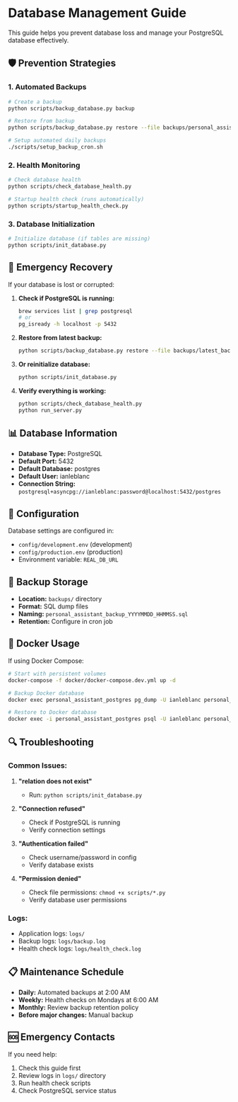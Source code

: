 # Database Management Guide

This guide helps you prevent database loss and manage your PostgreSQL database effectively.

## 🛡️ **Prevention Strategies**

### **1. Automated Backups**

```bash
# Create a backup
python scripts/backup_database.py backup

# Restore from backup
python scripts/backup_database.py restore --file backups/personal_assistant_backup_20240913_120000.sql

# Setup automated daily backups
./scripts/setup_backup_cron.sh
```

### **2. Health Monitoring**

```bash
# Check database health
python scripts/check_database_health.py

# Startup health check (runs automatically)
python scripts/startup_health_check.py
```

### **3. Database Initialization**

```bash
# Initialize database (if tables are missing)
python scripts/init_database.py
```

## 🚨 **Emergency Recovery**

If your database is lost or corrupted:

1. **Check if PostgreSQL is running:**

   ```bash
   brew services list | grep postgresql
   # or
   pg_isready -h localhost -p 5432
   ```

2. **Restore from latest backup:**

   ```bash
   python scripts/backup_database.py restore --file backups/latest_backup.sql
   ```

3. **Or reinitialize database:**

   ```bash
   python scripts/init_database.py
   ```

4. **Verify everything is working:**
   ```bash
   python scripts/check_database_health.py
   python run_server.py
   ```

## 📊 **Database Information**

- **Database Type:** PostgreSQL
- **Default Port:** 5432
- **Default Database:** postgres
- **Default User:** ianleblanc
- **Connection String:** `postgresql+asyncpg://ianleblanc:password@localhost:5432/postgres`

## 🔧 **Configuration**

Database settings are configured in:

- `config/development.env` (development)
- `config/production.env` (production)
- Environment variable: `REAL_DB_URL`

## 📁 **Backup Storage**

- **Location:** `backups/` directory
- **Format:** SQL dump files
- **Naming:** `personal_assistant_backup_YYYYMMDD_HHMMSS.sql`
- **Retention:** Configure in cron job

## 🐳 **Docker Usage**

If using Docker Compose:

```bash
# Start with persistent volumes
docker-compose -f docker/docker-compose.dev.yml up -d

# Backup Docker database
docker exec personal_assistant_postgres pg_dump -U ianleblanc personal_assistant > backup.sql

# Restore to Docker database
docker exec -i personal_assistant_postgres psql -U ianleblanc personal_assistant < backup.sql
```

## 🔍 **Troubleshooting**

### **Common Issues:**

1. **"relation does not exist"**

   - Run: `python scripts/init_database.py`

2. **"Connection refused"**

   - Check if PostgreSQL is running
   - Verify connection settings

3. **"Authentication failed"**

   - Check username/password in config
   - Verify database exists

4. **"Permission denied"**
   - Check file permissions: `chmod +x scripts/*.py`
   - Verify database user permissions

### **Logs:**

- Application logs: `logs/`
- Backup logs: `logs/backup.log`
- Health check logs: `logs/health_check.log`

## 📋 **Maintenance Schedule**

- **Daily:** Automated backups at 2:00 AM
- **Weekly:** Health checks on Mondays at 6:00 AM
- **Monthly:** Review backup retention policy
- **Before major changes:** Manual backup

## 🆘 **Emergency Contacts**

If you need help:

1. Check this guide first
2. Review logs in `logs/` directory
3. Run health check scripts
4. Check PostgreSQL service status
